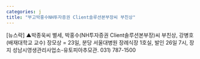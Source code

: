 ```yaml
---
categories: j
title: "부고박홍수NH투자증권 Client솔루션본부장씨 부친상"
---
```

[뉴스락] ▲박종욱씨 별세, 박홍수(NH투자증권 Client솔루션본부장)씨 부친상, 강병호 (배재대학교 교수) 장모상 = 23일, 분당 서울대병원 장례식장 1호실, 발인 26일 7시, 장지 성남시영생관리사업소-유토피아추모관. 031) 787-1500